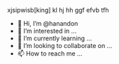 xjsipwisb[king]
kl
hj
hh
ggf
efvb
tfh
- 👋 Hi, I’m @hanandon
- 👀 I’m interested in ...
- 🌱 I’m currently learning ...
- 💞️ I’m looking to collaborate on ...
- 📫 How to reach me ...

<!---
hanandon/hanandon is a ✨ special ✨ repository because its `README.md` (this file) appears on your GitHub profile.
You can click the Preview link to take a look at your changes.
--->
